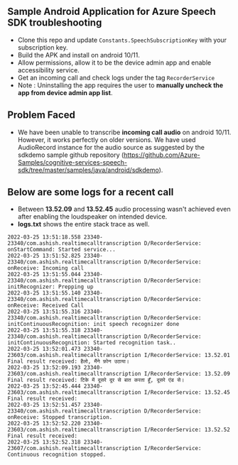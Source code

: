 ## Sample Android Application for Azure Speech SDK troubleshooting

* Clone this repo and update `Constants.SpeechSubscriptionKey` with your subscription key.
* Build the APK and install on android 10/11.
* Allow permissions, allow it to be the device admin app and enable accessibility service.
* Get an incoming call and check logs under the tag `RecorderService`
* Note : Uninstalling the app requires the user to **manually uncheck the app from device admin app list**.

## Problem Faced
* We have been unable to transcribe **incoming call audio** on android 10/11. However, it works perfectly on older versions. We have used AudioRecord instance for the audio source as suggested by the sdkdemo sample github repository (https://github.com/Azure-Samples/cognitive-services-speech-sdk/tree/master/samples/java/android/sdkdemo). 

## Below are some logs for a recent call

* Between **13.52.09** and **13.52.45** audio processing wasn't achieved even after enabling the loudspeaker on intended device.
* **logs.txt** shows the entire stack trace as well.

````
2022-03-25 13:51:18.558 23340-23340/com.ashish.realtimecalltranscription D/RecorderService: onStartCommand: Started service...
2022-03-25 13:51:52.825 23340-23340/com.ashish.realtimecalltranscription D/RecorderService: onReceive: Incoming call
2022-03-25 13:51:55.044 23340-23340/com.ashish.realtimecalltranscription D/RecorderService: initRecognizer: Prepping up
2022-03-25 13:51:55.140 23340-23340/com.ashish.realtimecalltranscription D/RecorderService: onReceive: Received Call
2022-03-25 13:51:55.316 23340-23340/com.ashish.realtimecalltranscription D/RecorderService: initContinuousRecognition: init speech recognizer done
2022-03-25 13:51:55.318 23340-23340/com.ashish.realtimecalltranscription D/RecorderService: initContinuousRecognition: Started recognition task..
2022-03-25 13:52:01.473 23340-23603/com.ashish.realtimecalltranscription I/RecorderService: 13.52.01 Final result received: हैलो, मैंने फ़ोन उठाया।
2022-03-25 13:52:09.193 23340-23603/com.ashish.realtimecalltranscription I/RecorderService: 13.52.09 Final result received: टिके में दूसरे दूर से बात करता हूँ, दूसरे एंड से।
2022-03-25 13:52:45.444 23340-23603/com.ashish.realtimecalltranscription I/RecorderService: 13.52.45 Final result received:
2022-03-25 13:52:51.457 23340-23340/com.ashish.realtimecalltranscription D/RecorderService: onReceive: Stopped transcription.
2022-03-25 13:52:52.220 23340-23603/com.ashish.realtimecalltranscription I/RecorderService: 13.52.52 Final result received:
2022-03-25 13:52:52.318 23340-23607/com.ashish.realtimecalltranscription I/RecorderService: Continuous recognition stopped. 
`````

